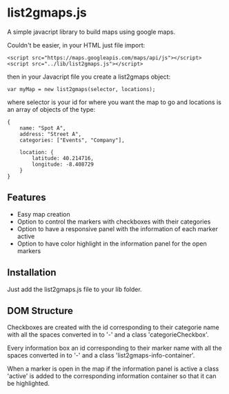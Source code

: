 list2gmaps.js
========

A simple javacript library to build maps using google maps.

Couldn't be easier, in your HTML just file import:

    <script src="https://maps.googleapis.com/maps/api/js"></script>
    <script src="../lib/list2gmaps.js"></script>

then in your Javacript file you create a list2gmaps object:

	var myMap = new list2gmaps(selector, locations);

where selector is your id for where you want the map to go and locations is an array of objects of the type:

	{
        name: "Spot A",
        address: "Street A",
        categories: ["Events", "Company"],

        location: {
            latitude: 40.214716,
            longitude: -8.408729
        }
    }


Features
--------

- Easy map creation
- Option to control the markers with checkboxes with their categories
- Option to have a responsive panel with the information of each marker active
- Option to have color highlight in the information panel for the open markers

Installation
------------

Just add the list2gmaps.js file to your lib folder.

DOM Structure
-------

Checkboxes are created with the id corresponding to their categorie name with all the spaces converted in to '-' and a class 'categorieCheckbox'.

Every information box an id corresponding to their marker name with all the spaces converted in to '-' and a class 'list2gmaps-info-container'.

When a marker is open in the map if the information panel is active a class 'active' is added to the corresponding information container so that it can be highlighted.